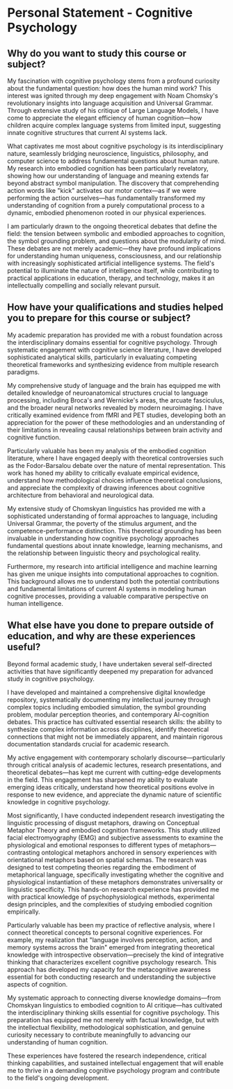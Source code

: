 # Personal Statement - Cognitive Psychology

## Why do you want to study this course or subject?

My fascination with cognitive psychology stems from a profound curiosity about the fundamental question: how does the human mind work? This interest was ignited through my deep engagement with Noam Chomsky's revolutionary insights into language acquisition and Universal Grammar. Through extensive study of his critique of Large Language Models, I have come to appreciate the elegant efficiency of human cognition—how children acquire complex language systems from limited input, suggesting innate cognitive structures that current AI systems lack.

What captivates me most about cognitive psychology is its interdisciplinary nature, seamlessly bridging neuroscience, linguistics, philosophy, and computer science to address fundamental questions about human nature. My research into embodied cognition has been particularly revelatory, showing how our understanding of language and meaning extends far beyond abstract symbol manipulation. The discovery that comprehending action words like "kick" activates our motor cortex—as if we were performing the action ourselves—has fundamentally transformed my understanding of cognition from a purely computational process to a dynamic, embodied phenomenon rooted in our physical experiences.

I am particularly drawn to the ongoing theoretical debates that define the field: the tension between symbolic and embodied approaches to cognition, the symbol grounding problem, and questions about the modularity of mind. These debates are not merely academic—they have profound implications for understanding human uniqueness, consciousness, and our relationship with increasingly sophisticated artificial intelligence systems. The field's potential to illuminate the nature of intelligence itself, while contributing to practical applications in education, therapy, and technology, makes it an intellectually compelling and socially relevant pursuit.

## How have your qualifications and studies helped you to prepare for this course or subject?

My academic preparation has provided me with a robust foundation across the interdisciplinary domains essential for cognitive psychology. Through systematic engagement with cognitive science literature, I have developed sophisticated analytical skills, particularly in evaluating competing theoretical frameworks and synthesizing evidence from multiple research paradigms.

My comprehensive study of language and the brain has equipped me with detailed knowledge of neuroanatomical structures crucial to language processing, including Broca's and Wernicke's areas, the arcuate fasciculus, and the broader neural networks revealed by modern neuroimaging. I have critically examined evidence from fMRI and PET studies, developing both an appreciation for the power of these methodologies and an understanding of their limitations in revealing causal relationships between brain activity and cognitive function.

Particularly valuable has been my analysis of the embodied cognition literature, where I have engaged deeply with theoretical controversies such as the Fodor-Barsalou debate over the nature of mental representation. This work has honed my ability to critically evaluate empirical evidence, understand how methodological choices influence theoretical conclusions, and appreciate the complexity of drawing inferences about cognitive architecture from behavioral and neurological data.

My extensive study of Chomskyan linguistics has provided me with a sophisticated understanding of formal approaches to language, including Universal Grammar, the poverty of the stimulus argument, and the competence-performance distinction. This theoretical grounding has been invaluable in understanding how cognitive psychology approaches fundamental questions about innate knowledge, learning mechanisms, and the relationship between linguistic theory and psychological reality.

Furthermore, my research into artificial intelligence and machine learning has given me unique insights into computational approaches to cognition. This background allows me to understand both the potential contributions and fundamental limitations of current AI systems in modeling human cognitive processes, providing a valuable comparative perspective on human intelligence.

## What else have you done to prepare outside of education, and why are these experiences useful?

Beyond formal academic study, I have undertaken several self-directed activities that have significantly deepened my preparation for advanced study in cognitive psychology.

I have developed and maintained a comprehensive digital knowledge repository, systematically documenting my intellectual journey through complex topics including embodied simulation, the symbol grounding problem, modular perception theories, and contemporary AI-cognition debates. This practice has cultivated essential research skills: the ability to synthesize complex information across disciplines, identify theoretical connections that might not be immediately apparent, and maintain rigorous documentation standards crucial for academic research.

My active engagement with contemporary scholarly discourse—particularly through critical analysis of academic lectures, research presentations, and theoretical debates—has kept me current with cutting-edge developments in the field. This engagement has sharpened my ability to evaluate emerging ideas critically, understand how theoretical positions evolve in response to new evidence, and appreciate the dynamic nature of scientific knowledge in cognitive psychology.

Most significantly, I have conducted independent research investigating the linguistic processing of disgust metaphors, drawing on Conceptual Metaphor Theory and embodied cognition frameworks. This study utilized facial electromyography (EMG) and subjective assessments to examine the physiological and emotional responses to different types of metaphors—contrasting ontological metaphors anchored in sensory experiences with orientational metaphors based on spatial schemas. The research was designed to test competing theories regarding the embodiment of metaphorical language, specifically investigating whether the cognitive and physiological instantiation of these metaphors demonstrates universality or linguistic specificity. This hands-on research experience has provided me with practical knowledge of psychophysiological methods, experimental design principles, and the complexities of studying embodied cognition empirically.

Particularly valuable has been my practice of reflective analysis, where I connect theoretical concepts to personal cognitive experiences. For example, my realization that "language involves perception, action, and memory systems across the brain" emerged from integrating theoretical knowledge with introspective observation—precisely the kind of integrative thinking that characterizes excellent cognitive psychology research. This approach has developed my capacity for the metacognitive awareness essential for both conducting research and understanding the subjective aspects of cognition.

My systematic approach to connecting diverse knowledge domains—from Chomskyan linguistics to embodied cognition to AI critique—has cultivated the interdisciplinary thinking skills essential for cognitive psychology. This preparation has equipped me not merely with factual knowledge, but with the intellectual flexibility, methodological sophistication, and genuine curiosity necessary to contribute meaningfully to advancing our understanding of human cognition.

These experiences have fostered the research independence, critical thinking capabilities, and sustained intellectual engagement that will enable me to thrive in a demanding cognitive psychology program and contribute to the field's ongoing development.